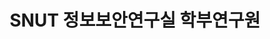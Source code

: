 ---
category: 'career'
careerType: 'experience'
startDate: '2018-07-01'
endDate: '2019-06-01'
title: 'SNUT 정보보안연구실 학부연구원'
desc: 'C++, HEAAN, Python'
---